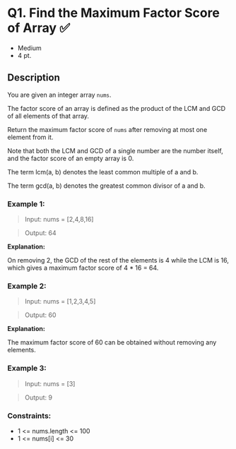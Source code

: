 # Q1. Find the Maximum Factor Score of Array ✅
- Medium
- 4 pt.

## Description 

You are given an integer array `nums`.

The factor score of an array is defined as the product of the LCM and GCD of all elements of that array.

Return the maximum factor score of `nums` after removing at most one element from it.

Note that both the LCM and GCD of a single number are the number itself, and the factor score of an empty array is 0.

The term lcm(a, b) denotes the least common multiple of a and b.

The term gcd(a, b) denotes the greatest common divisor of a and b.

 

### Example 1:

> Input: nums = [2,4,8,16]

> Output: 64

**Explanation:**

On removing 2, the GCD of the rest of the elements is 4 while the LCM is 16, which gives a maximum factor score of 4 * 16 = 64.

### Example 2:

> Input: nums = [1,2,3,4,5]

> Output: 60

**Explanation:**

The maximum factor score of 60 can be obtained without removing any elements.

### Example 3:

> Input: nums = [3]

> Output: 9

### Constraints:

- 1 <= nums.length <= 100
- 1 <= nums[i] <= 30